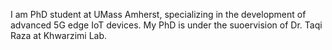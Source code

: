 I am PhD student at UMass Amherst, specializing in the development of advanced 5G edge IoT devices. My PhD is under the suoervision of Dr. Taqi Raza at Khwarzimi Lab.
